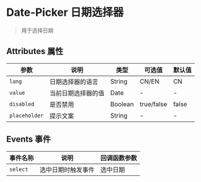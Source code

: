 # Date-Picker 日期选择器

> 用于选择日期

## Attributes 属性

参数 | 说明 | 类型 | 可选值 | 默认值
--- | --- | --- | --- | ---
`lang` | 日期选择器的语言 | String | CN/EN | CN
`value` | 当前日期选择器的值 | Date | - | -
`disabled` | 是否禁用 | Boolean | true/false | false
`placeholder` | 提示文案 | String | - | -


## Events 事件

事件名称 | 说明 | 回调函数参数
--- | --- | --- | 
`select` | 选中日期时触发事件 | 选中日期